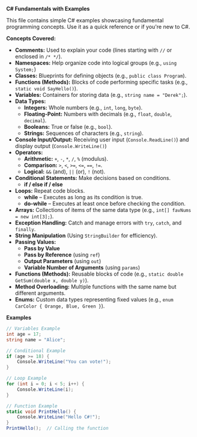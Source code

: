 **C# Fundamentals with Examples**

This file contains simple C# examples showcasing fundamental programming concepts. Use it as a quick reference or if you're new to C#.

**Concepts Covered:**

* **Comments:** Used to explain your code (lines starting with `//` or enclosed in `/* */`).
* **Namespaces:** Help organize code into logical groups (e.g., `using System;`)
* **Classes:** Blueprints for defining objects (e.g., `public class Program`).
* **Functions (Methods):** Blocks of code performing specific tasks (e.g., `static void SayHello()`).
* **Variables:** Containers for storing data (e.g., `string name = "Derek";`).
* **Data Types:**
    * **Integers:** Whole numbers (e.g., `int`, `long`, `byte`).
    * **Floating-Point:** Numbers with decimals (e.g., `float`, `double`, `decimal`).
    * **Booleans:** True or false (e.g., `bool`).
    * **Strings:** Sequences of characters (e.g., `string`).
* **Console Input/Output:** Receiving user input (`Console.ReadLine()`) and display output (`Console.WriteLine()`)
* **Operators:**
    * **Arithmetic:** `+`, `-`, `*`, `/`, `%` (modulus).
    * **Comparison:** `>`, `<`, `>=`, `<=`, `==`, `!=`.
    * **Logical:** `&&` (and), `||` (or), `!` (not).
* **Conditional Statements:** Make decisions based on conditions.
    * **if / else if / else** 
* **Loops:** Repeat code blocks.
    * **while** – Executes as long as its condition is true.
    * **do-while** – Executes at least once before checking the condition.
* **Arrays:** Collections of items of the same data type (e.g., `int[] favNums = new int[3];`).
* **Exception Handling:**  Catch and manage errors with `try`, `catch`, and `finally`.
* **String Manipulation** (Using `StringBuilder` for efficiency).
* **Passing Values:**
    * **Pass by Value** 
    * **Pass by Reference** (using `ref`)
    * **Output Parameters** (using `out`)
    * **Variable Number of Arguments** (using `params`)
* **Functions (Methods):** Reusable blocks of code (e.g., `static double GetSum(double x, double y)`).
* **Method Overloading:**  Multiple functions with the same name but different arguments.
* **Enums:** Custom data types representing fixed values (e.g., `enum CarColor { Orange, Blue, Green }`).


**Examples**

```csharp
// Variables Example
int age = 17;
string name = "Alice";

// Conditional Example
if (age >= 18) {
    Console.WriteLine("You can vote!");
}

// Loop Example
for (int i = 0; i < 5; i++) {
    Console.WriteLine(i);
}

// Function Example
static void PrintHello() {
    Console.WriteLine("Hello C#!"); 
}
PrintHello();  // Calling the function
```
